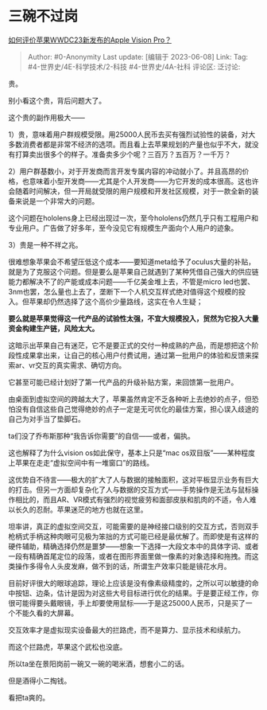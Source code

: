 # 三碗不过岗
[如何评价苹果WWDC23新发布的Apple Vision Pro？](https://www.zhihu.com/question/604992942/answer/3062299870)

> Author: #0-Anonymity
> Last update: [编辑于 2023-06-08]
> Link:
> Tag: #4-世界史/4E-科学技术/2-科技 #4-世界史/4A-社科
> 评论区:
> 泛讨论:

贵。

别小看这个贵，背后问题大了。

这个贵的副作用极大——

1）贵，意味着用户群规模受限。用25000人民币去买有强烈试验性的装备，对大多数消费者都是非常不经济的选项。而且看上去苹果规划的产量也似乎不大，就没有打算卖出很多个的样子。准备卖多少个呢？三百万？五百万？一千万？

2）用户群基数小，对于开发商而言开发专属内容的冲动就小了。并且高昂的价格，也意味着小型开发商——尤其是个人开发商——为它开发的成本很高。这也许会随着时间解决，但一开局就受限的用户规模和开发社区规模，对于一款全新的装备来说是一个非常大的问题。

这个问题在hololens身上已经出现过一次，至今hololens仍然几乎只有工程用户和专业用户。广告做了好多年，至今没见它有规模生产面向个人用户的迹象。

3）贵是一种不祥之兆。

很难想象苹果会不希望压低这个成本——要知道meta给予了oculus大量的补贴，就是为了克服这个问题。但是要么是苹果自己就遇到了某种凭借自己强大的供应链能力都解决不了的产能或成本问题——千亿美金堆上去，不管是micro led也罢、3nm也罢，怎么量也上去了，垄断下一个人机交互样式绝对值得这个规模的投入。但苹果却仍然选择了这个高价少量路线，这实在令人生疑；

**要么就是苹果觉得这一代产品的试验性太强，不宜大规模投入，贸然为它投入大量资金构建生产链，风险太大。**

这暗示出苹果自己有迷茫，它不是要正式的交付一种成熟的产品，而是想把这个阶段性成果拿出来，让自己的核心用户付费试用，通过第一批用户的体验和反馈来探索ar、vr交互的真实需求、确切方向。

它甚至可能已经计划好了第一代产品的升级补贴方案，来回馈第一批用户。

由桌面到虚拟空间的跨越太大了，苹果虽然肯定不乏各种听上去绝妙的点子，但恐怕没有自信这些自己觉得绝妙的点子一定是无可优化的最佳方案，担心误入歧途的自己为对手当了垫脚石。

ta们没了乔布斯那种“我告诉你需要”的自信——或者，偏执。

这也解释了为什么vision os如此保守，基本上只是“mac os双目版”——某种程度上苹果在走走“虚拟空间中有一堆窗口”的路线。

这优势自不待言——极大的扩大了人与数据的接触面积，这对平板显示业务有巨大的打击。但另一方面却复杂化了人与数据的交互方式——手势操作是无法与鼠标操作相比的，而且AR、VR模式有强烈的视觉疲劳和面部皮肤和肌肉的不适，令人难以长久的忍耐。苹果迷茫的地方也就在这里。

坦率讲，真正的虚拟空间交互，可能需要的是神经接口级别的交互方式，否则双手枪柄式手柄这种肉眼可见极为笨拙的方式可能已经是最优解了。而即使是有这样的硬件辅助，精确选择仍然是噩梦——想象一下选择一大段文本中的具体字词、或者一段有精确首尾定位的段落，或者在图形界面里做一像素的对象选择和拖拽。而这类操作多得令人头皮发麻，做不到的话，所谓生产效率只能是镜花水月。

目前好评很大的眼球追踪，理论上应该是没有像素级精度的，之所以可以敏捷的命中按钮、边条，估计是因为对这些大号目标进行优化的结果。于是要正经工作，你很可能得要头戴眼镜，手上却要使用鼠标——于是这25000人民币，只是买了一个不能久看的大屏幕。

交互效率才是虚拟现实设备最大的拦路虎，而不是算力、显示技术和续航力。

而这个拦路虎，苹果这个武松也没底。

所以ta坐在景阳岗前一碗又一碗的喝米酒，想套小二的话。

但是酒得小二掏钱。

看把ta爽的。
